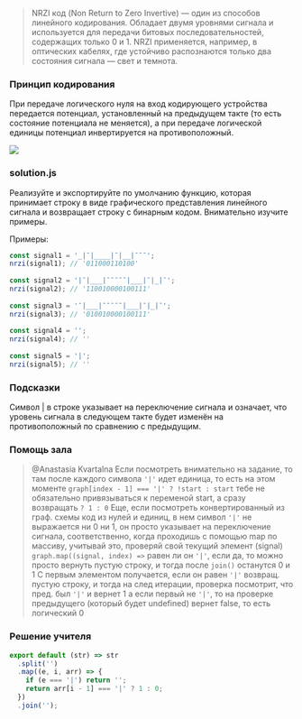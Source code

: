 > NRZI код (Non Return to Zero Invertive) — один из способов линейного кодирования. Обладает двумя уровнями сигнала и используется для передачи битовых последовательностей, содержащих только 0 и 1. NRZI применяется, например, в оптических кабелях, где устойчиво распознаются только два состояния сигнала — свет и темнота.

### Принцип кодирования
При передаче логического нуля на вход кодирующего устройства передается потенциал, установленный на предыдущем такте (то есть состояние потенциала не меняется), а при передаче логической единицы потенциал инвертируется на противоположный.

![](https://cdn2.hexlet.io/derivations/image/original/eyJpZCI6ImU1YzNmNWY0MmExNmNmMTg5ODI5N2QzNTJjZDNiNzg0LnBuZyIsInN0b3JhZ2UiOiJjYWNoZSJ9?signature=d942c322ffef71b4866c76e60f9275af3abe75e73e940826f886f1840bcac4ba)

### solution.js
Реализуйте и экспортируйте по умолчанию функцию, которая принимает строку в виде графического представления линейного сигнала и возвращает строку с бинарным кодом. Внимательно изучите примеры.

Примеры:
```JavaScript
const signal1 = '_|¯|____|¯|__|¯¯¯';
nrzi(signal1); // '011000110100'
 
const signal2 = '|¯|___|¯¯¯¯¯|___|¯|_|¯';
nrzi(signal2); // '110010000100111'
 
const signal3 = '¯|___|¯¯¯¯¯|___|¯|_|¯';
nrzi(signal3); // '010010000100111'
 
const signal4 = '';
nrzi(signal4); // ''
 
const signal5 = '|';
nrzi(signal5); // ''
```

### Подсказки
Символ | в строке указывает на переключение сигнала и означает, что уровень сигнала в следующем такте будет изменён на противоположный по сравнению с предыдущим.

### Помощь зала
> @Anastasia Kvartalna
Если посмотреть внимательно на задание, то там после каждого символа `'|'` идет единица, то есть на этом моменте
`graph[index - 1] === '|' ? !start : start`
тебе не обязательно привязываться к переменой start, а сразу возвращать `? 1 : 0`
Еще, если посмотреть конвертированный из граф. схемы код из нулей и единиц, в нем символ `'|'` не выражается ни 0 ни 1, он просто указывает на переключение сигнала, соответственно, когда проходишь с помощью map по массиву, учитывай это, проверяй свой текущий элемент (signal)
`graph.map((signal, index) =>`
равен ли он `'|'`, если да, то можно просто вернуть пустую строку, и тогда после `join()` останутся 0 и 1
С первым элементом получается,  если он равен `'|'` возвращ. пустую строку, и тогда на след итерации, проверка посмотрит, что пред. был `'|'` и вернет 1
а если первый не `'|'`, то на проверке предыдущего (который будет undefined) вернет false, то есть логический 0

### Решение учителя

```JavaScript
export default (str) => str
  .split('')
  .map((e, i, arr) => {
    if (e === '|') return '';
    return arr[i - 1] === '|' ? 1 : 0;
  })
  .join('');
```